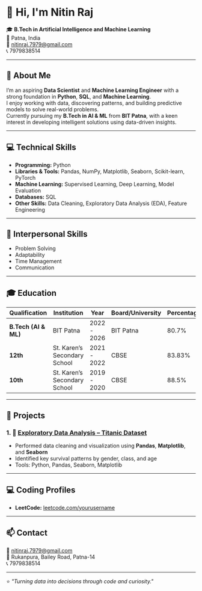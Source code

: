 # 👋 Hi, I'm Nitin Raj

🎓 **B.Tech in Artificial Intelligence and Machine Learning**  
📍 Patna, India  
📧 [nitinraj.7979@gmail.com](mailto:nitinraj.7979@gmail.com)  
📞 7979838514  

---

## 🧠 About Me
I’m an aspiring **Data Scientist** and **Machine Learning Engineer** with a strong foundation in **Python**, **SQL**, and **Machine Learning**.  
I enjoy working with data, discovering patterns, and building predictive models to solve real-world problems.  
Currently pursuing my **B.Tech in AI & ML** from **BIT Patna**, with a keen interest in developing intelligent solutions using data-driven insights.

---

## 💻 Technical Skills
- **Programming:** Python  
- **Libraries & Tools:** Pandas, NumPy, Matplotlib, Seaborn, Scikit-learn, PyTorch  
- **Machine Learning:** Supervised Learning, Deep Learning, Model Evaluation  
- **Databases:** SQL  
- **Other Skills:** Data Cleaning, Exploratory Data Analysis (EDA), Feature Engineering  

---

## 💬 Interpersonal Skills
- Problem Solving  
- Adaptability  
- Time Management  
- Communication  

---

## 🎓 Education
| Qualification | Institution | Year | Board/University | Percentage |
|---------------|-------------|------|------------------|-------------|
| **B.Tech (AI & ML)** | BIT Patna | 2022 - 2026 | BIT Patna | 80.7% |
| **12th** | St. Karen’s Secondary School | 2021 - 2022 | CBSE | 83.83% |
| **10th** | St. Karen’s Secondary School | 2019 - 2020 | CBSE | 88.5% |

---

## 📂 Projects

### 1. 🧹 [Exploratory Data Analysis – Titanic Dataset](https://github.com/yourusername/data-science-portfolio/tree/main/EDA_Titanic)
- Performed data cleaning and visualization using **Pandas**, **Matplotlib**, and **Seaborn**  
- Identified key survival patterns by gender, class, and age  
- Tools: Python, Pandas, Seaborn, Matplotlib  


---

## 💻 Coding Profiles
- **LeetCode:** [leetcode.com/yourusername](https://leetcode.com/yourusername)  

---

## 📫 Contact
📧 [nitinraj.7979@gmail.com](mailto:nitinraj.7979@gmail.com)  
📍 Rukanpura, Bailey Road, Patna-14  
📞 7979838514  

---

⭐ *"Turning data into decisions through code and curiosity."*
